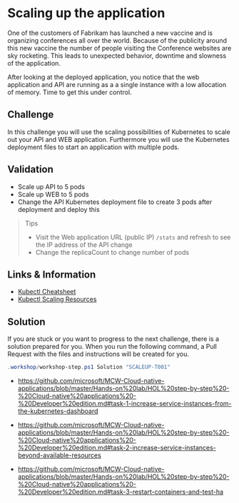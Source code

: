 # Scaling up the application

One of the customers of Fabrikam has launched a new vaccine and is organizing conferences all over the world. Because of the publicity around this new vaccine the number of people visiting the Conference websites are sky rocketing. This leads to unexpected behavior, downtime and slowness of the application. 

After looking at the deployed application, you notice that the web application and API are running as a a single instance with a low allocation of memory. Time to get this under control.

## Challenge
In this challenge you will use the scaling possibilities of Kubernetes to scale out your API and WEB application. Furthermore you will use the Kubernetes deployment files to start an application with multiple pods. 

## Validation

* Scale up API to 5 pods
* Scale up WEB to 5 pods
* Change the API Kubernetes deployment file to create 3 pods after deployment and deploy this

> Tips
>
> * Visit the Web application URL (public IP) `/stats` and refresh to see the IP address of the API change
> * Change the replicaCount to change number of pods 

## Links & Information

* [Kubectl Cheatsheet](https://kubernetes.io/docs/reference/kubectl/cheatsheet/)
* [Kubectl Scaling Resources](https://kubernetes.io/docs/reference/kubectl/cheatsheet/#scaling-resources)

## Solution

If you are stuck or you want to progress to the next challenge, there is a solution prepared for you. When you run the following command, a Pull Request with the files and instructions will be created for you. 

```powershell
.workshop/workshop-step.ps1 Solution "SCALEUP-T001"
```

* https://github.com/microsoft/MCW-Cloud-native-applications/blob/master/Hands-on%20lab/HOL%20step-by-step%20-%20Cloud-native%20applications%20-%20Developer%20edition.md#task-1-increase-service-instances-from-the-kubernetes-dashboard

* https://github.com/microsoft/MCW-Cloud-native-applications/blob/master/Hands-on%20lab/HOL%20step-by-step%20-%20Cloud-native%20applications%20-%20Developer%20edition.md#task-2-increase-service-instances-beyond-available-resources

* https://github.com/microsoft/MCW-Cloud-native-applications/blob/master/Hands-on%20lab/HOL%20step-by-step%20-%20Cloud-native%20applications%20-%20Developer%20edition.md#task-3-restart-containers-and-test-ha